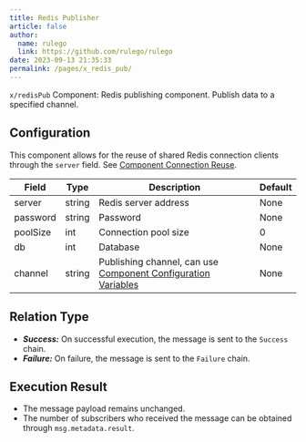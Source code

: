 ```yaml
---
title: Redis Publisher
article: false
author: 
  name: rulego
  link: https://github.com/rulego/rulego
date: 2023-09-13 21:35:33
permalink: /pages/x_redis_pub/
---
```


`x/redisPub` Component: Redis publishing component. Publish data to a specified channel.

## Configuration

This component allows for the reuse of shared Redis connection clients through the `server` field. See [Component Connection Reuse](/pages/baa05d/).

| Field    | Type   | Description                                                                     | Default |
|----------|--------|---------------------------------------------------------------------------------|---------|
| server   | string | Redis server address                                                            | None    |
| password | string | Password                                                                        | None    |
| poolSize | int    | Connection pool size                                                            | 0       |
| db       | int    | Database                                                                        | None    |
| channel  | string | Publishing channel, can use [Component Configuration Variables](/pages/baa05c/) | None    |

## Relation Type

- ***Success:*** On successful execution, the message is sent to the `Success` chain.
- ***Failure:*** On failure, the message is sent to the `Failure` chain.

## Execution Result

- The message payload remains unchanged.
- The number of subscribers who received the message can be obtained through `msg.metadata.result`.
